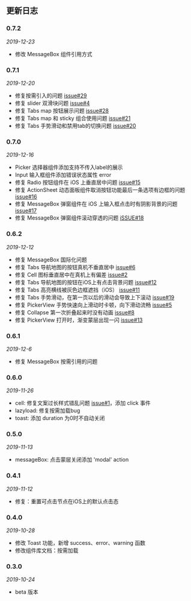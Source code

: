 ## 更新日志

### 0.7.2

*2019-12-23*

- 修改 MessageBox 组件引用方式

### 0.7.1

*2019-12-20*

- 修复按需引入的问题 [issue#29](https://git.jd.com/FTF/wot-design/issues/29)
- 修复 slider 双滑块问题 [issue#4](https://git.jd.com/FTF/wot-design/issues/4)
- 修复 Tabs map 按钮展示问题 [issue#28](https://git.jd.com/FTF/wot-design/issues/28)
- 修复 Tabs map 和 sticky 组合使用问题 [issue#21](https://git.jd.com/FTF/wot-design/issues/21)
- 修复 Tabs 手势滑动和禁用tab的切换问题 [issue#20](https://git.jd.com/FTF/wot-design/issues/20)

### 0.7.0

*2019-12-16*

- Picker 选择器组件添加支持不传入label的展示
- Input 输入框组件添加错误状态属性 error
- 修复 Radio 按钮组件在 iOS 上垂直居中问题 [issue#15](https://git.jd.com/FTF/wot-design/issues/15)
- 修复 ActionSheet 动态面板组件取消按钮功能最后一条选项有边框的问题 [issue#16](https://git.jd.com/FTF/wot-design/issues/16)
- 修复 MessageBox 弹窗组件在 iOS 上输入框点击时有阴影背景的问题 [issue#17](https://git.jd.com/FTF/wot-design/issues/17)
- 修复 MessageBox 弹窗组件滚动穿透的问题 [iSSUE#18](https://git.jd.com/FTF/wot-design/issues/18)

### 0.6.2

*2019-12-12*

- 修复 MessageBox 国际化问题
- 修复 Tabs 导航地图的按钮真机不垂直居中 [issue#6](http://git.jd.com/FTF/wot-design/issues/6)
- 修复 Cell 图标垂直居中在真机上有偏差 [issue#2](http://git.jd.com/FTF/wot-design/issues/2)
- 修复 Tabs 导航地图的按钮在iOS上有点击背景问题 [issue#12](http://git.jd.com/FTF/wot-design/issues/12)
- 修复 Tabs 高亮横线被灰色边框遮挡（iOS） [issue#11](http://git.jd.com/FTF/wot-design/issues/11)
- 修复 Tabs 手势滑动，在第一页以后的滑动会导致上下滚动 [issue#19](http://git.jd.com/FTF/wot-design/issues/19)
- 修复 PickerView 手势快速向上滑动时卡顿，向下滑动流畅 [issue#5](http://git.jd.com/FTF/wot-design/issues/5)
- 修复 Collapse 第一次折叠起来时没有动画 [issue#8](http://git.jd.com/FTF/wot-design/issues/8)
- 修复 PickerView 打开时，渐变蒙层出现一闪 [issue#13](http://git.jd.com/FTF/wot-design/issues/13)

### 0.6.1

*2019-12-6*

- 修复 MessageBox 按需引用的问题

### 0.6.0

*2019-11-26*

- cell: 修复文案过长样式错乱问题 [issue#1](http://git.jd.com/FTF/wot-design/issues/1)，添加 click 事件
- lazyload: 修复按需加载bug
- toast: 添加 duration 为0时不自动关闭

### 0.5.0

*2019-11-13*

- messageBox: 点击蒙层关闭添加 'modal' action

### 0.4.1

*2019-11-12*

- 修复：重置可点击节点在iOS上的默认点击态

### 0.4.0

*2019-10-28*

- 修改 Toast 功能，新增 success、error、warning 函数
- 修改组件库文档：按需加载

### 0.3.0

*2019-10-24*

- beta 版本
